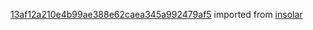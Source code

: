 [13af12a210e4b99ae388e62caea345a992479af5](https://github.com/insolar/insolar/commit/13af12a210e4b99ae388e62caea345a992479af5) imported from [insolar](https://github.com/insolar/insolar)

